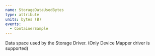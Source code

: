 ```yaml
---
name: StorageDataUsedBytes
type: attribute
units: bytes (B)
events:
  - ContainerSample
---
```


Data space used by the Storage Driver. (Only Device Mapper driver is supported)